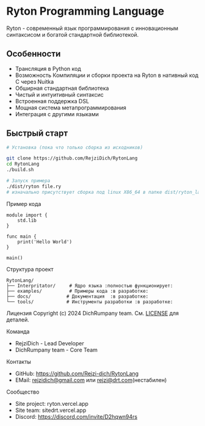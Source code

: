 # Ryton Programming Language

Ryton - современный язык программирования с инновационным синтаксисом и богатой стандартной библиотекой.

## Особенности

- Трансляция в Python код
- Возможность Компиляции и сборки проекта на Ryton в нативный код C через Nuitka
- Обширная стандартная библиотека
- Чистый и интуитивный синтаксис
- Встроенная поддержка DSL
- Мощная система метапрограммирования
- Интеграция с другими языками

## Быстрый старт

```bash
# Установка (пока что только сборка из исходников)

git clone https://github.com/RejziDich/RytonLang
cd RytonLang
./build.sh

# Запуск примера
./dist/ryton file.ry
# изначально присутствует сборка под linux X86_64 в папке dist/ryton_launcher.dist/ryton :нужно запускать бинраник именно внутри этой папке потому-что все зависимости лежат там:
```

Пример кода
```
module import {
    std.lib
}

func main {
    print('Hello World')
}

main()
```

Структура проект
```
RytonLang/
├── Interpritator/     # Ядро языка :полностью функционирует:
├── examples/          # Примеры кода :в разработке:
├── docs/             # Документация  :в разработке:
└── tools/            # Инструменты разработки :в разработке:
```

Лицензия
Copyright (c) 2024 DichRumpany team. См. [LICENSE](LICENSE) для деталей.

Команда
- RejziDich - Lead Developer
- DichRumpany team - Core Team

Контакты
- GitHub: https://github.com/Rejzi-dich/RytonLang
- EMail:  rejzidich@gmail.com или rejzi@drt.com(нестабилен)

Сообщество
- Site project: ryton.vercel.app
- Site team:    sitedrt.vercel.app
- Discord:      https://discord.com/invite/D2hqwn94rs

